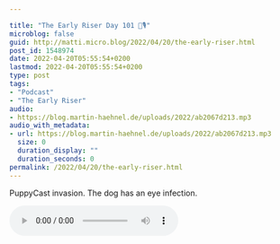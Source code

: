 ```yaml
---

title: "The Early Riser Day 101 🌅🎙"
microblog: false
guid: http://matti.micro.blog/2022/04/20/the-early-riser.html
post_id: 1548974
date: 2022-04-20T05:55:54+0200
lastmod: 2022-04-20T05:55:54+0200
type: post
tags:
- "Podcast"
- "The Early Riser"
audio:
- https://blog.martin-haehnel.de/uploads/2022/ab2067d213.mp3
audio_with_metadata:
- url: https://blog.martin-haehnel.de/uploads/2022/ab2067d213.mp3
  size: 0
  duration_display: ""
  duration_seconds: 0
permalink: /2022/04/20/the-early-riser.html
---
```

PuppyCast invasion. The dog has an eye infection.

<audio controls="controls" src="https://blog.martin-haehnel.de/uploads/2022/ab2067d213.mp3" preload="metadata" />
